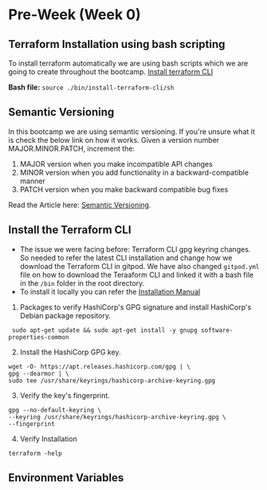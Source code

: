 # Pre-Week (Week 0)

## Terraform Installation using bash scripting
To install terraform automatically we are using bash scripts which we are going to create throughout the bootcamp. 
[Install terraform CLI](https://developer.hashicorp.com/terraform/tutorials/aws-get-started/install-cli)

**Bash file:** 
``` source ./bin/install-terraform-cli/sh ```


## Semantic Versioning
In this bootcamp we are using semantic versioning. If you're unsure what it is check the below link on how it works.
Given a version number MAJOR.MINOR.PATCH, increment the:

1. MAJOR version when you make incompatible API changes
2. MINOR version when you add functionality in a backward-compatible manner
3. PATCH version when you make backward compatible bug fixes <br>

Read the Article here: [Semantic Versioning](https://semver.org/#summary). 

## Install the Terraform CLI
- The issue we were facing before: Terraform CLI gpg keyring changes. So needed to refer the latest CLI installation and change how we download the Terraform CLI in gitpod. We have also changed `gitpod.yml` file on how to download the Teraaform CLI and linked it with a bash file in the `/bin` folder in the root directory.   
- To install it locally you can refer the [Installation Manual](https://developer.hashicorp.com/terraform/tutorials/aws-get-started/install-cli)

1. Packages to verify HashiCorp's GPG signature and install HashiCorp's Debian package repository.
```!bash
 sudo apt-get update && sudo apt-get install -y gnupg software-properties-common 
 ```
2. Install the HashiCorp GPG key.
```!bash
wget -O- https://apt.releases.hashicorp.com/gpg | \
gpg --dearmor | \
sudo tee /usr/share/keyrings/hashicorp-archive-keyring.gpg
```
3. Verify the key's fingerprint.
```
gpg --no-default-keyring \
--keyring /usr/share/keyrings/hashicorp-archive-keyring.gpg \
--fingerprint
```
4. Verify Installation 
```
terraform -help
```


## Environment Variables
 